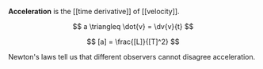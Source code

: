 **Acceleration** is the [[time derivative]] of [[velocity]].

$$
a \triangleq \dot{v} = \dv{v}{t}
$$

$$
[a] = \frac{[L]}{[T]^2}
$$

Newton's laws tell us that different observers cannot disagree acceleration.

